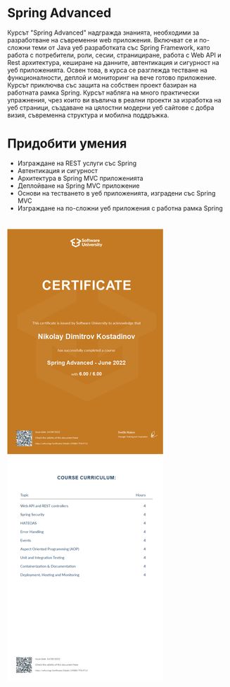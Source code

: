 # Spring Advanced
Курсът "Spring Advanced" надгражда знанията, необходими за разработване на съвременни web приложения. Включват се и по-сложни теми от Java уеб разработката със Spring Framework, като работа с потребители, роли, сесии, странициране, работа с Web API и Rest архитектура, кеширане на данните, автентикация и сигурност на уеб приложенията. Освен това, в курса се разглежда тестване на функционалности, деплой и мониторинг на вече готово приложение. Курсът приключва със защита на собствен проект базиран на работната рамка Spring. Курсът набляга на много практически упражнения, чрез които ви въвлича в реални проекти за изработка на уеб страници, създаване на цялостни модерни уеб сайтове с добра визия, съвременна структура и мобилна поддръжка.


# Придобити умения
* Изграждане на REST услуги със Spring
* Автентикация и сигурност
* Архитектура в Spring MVC приложенията
* Деплойване на Spring MVC приложение
* Основи на тестването в уеб приложенията, изградени със Spring MVC
* Изграждане на по-сложни уеб приложения с работна рамка Spring

#

![Certificate](https://github.com/NikolayKostadinov/Spring-Advanced/blob/main/Spring%20Advanced%20-%20June%202022%20-%20Certificate.jpeg)
